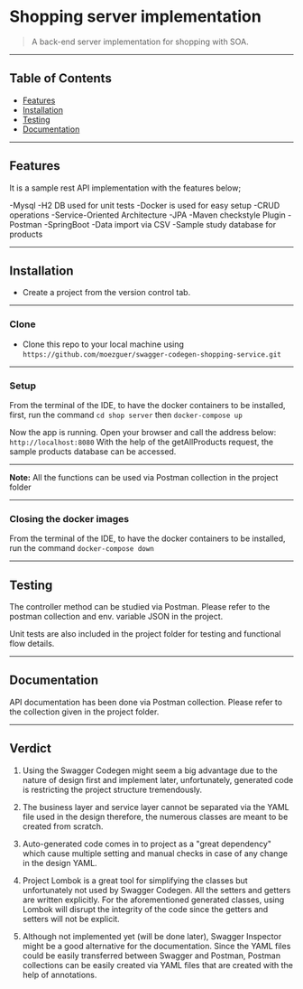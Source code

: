 
# Shopping server implementation

> A back-end server implementation for shopping with SOA.
---

## Table of Contents

- [Features](#features)
- [Installation](#installation)
- [Testing](#testing)
- [Documentation](#documentation)

---

## Features
It is a sample rest API implementation with the features below;

-Mysql
-H2 DB used for unit tests
-Docker is used for easy setup
-CRUD operations
-Service-Oriented Architecture
-JPA
-Maven checkstyle Plugin
-Postman
-SpringBoot
-Data import via CSV
-Sample study database for products

---

## Installation

- Create a project from the version control tab.

---

### Clone

- Clone this repo to your local machine using `https://github.com/moezguer/swagger-codegen-shopping-service.git`

---

### Setup

From the terminal of the IDE, to have the docker containers to be installed, 
first, run the command
`cd shop server`
then
`docker-compose up`

Now the app is running. Open your browser and call the address below:
`http://localhost:8080`
With the help of the getAllProducts request, the sample products database can be accessed.

---

**Note:** All the functions can be used via Postman collection in the project folder

---

### Closing the docker images

From the terminal of the IDE, to have the docker containers to be installed, run the command
`docker-compose down`

---

## Testing
The controller method can be studied via Postman. Please refer to the postman collection and env. variable JSON in the project.

Unit tests are also included in the project folder for testing and functional flow details.

---

## Documentation
API documentation has been done via Postman collection. Please refer to the collection given in the project folder.

---

## Verdict

1) Using the Swagger Codegen might seem a big advantage due to the nature of design first and implement later, unfortunately, generated code is restricting the project structure tremendously. 

2) The business layer and service layer cannot be separated via the YAML file used in the design therefore, the numerous classes are meant to be created from scratch.

3) Auto-generated code comes in to project as a "great dependency" which cause multiple setting and manual checks in case of any change in the design YAML.

4) Project Lombok is a great tool for simplifying the classes but unfortunately not used by Swagger Codegen. All the setters and getters are written explicitly. For the aforementioned generated classes, using Lombok will disrupt the integrity of the code since the getters and setters will not be explicit.

5) Although not implemented yet (will be done later), Swagger Inspector might be a good alternative for the documentation. Since the YAML files could be easily transferred between Swagger and Postman, Postman collections can be easily created via YAML files that are created with the help of annotations.

